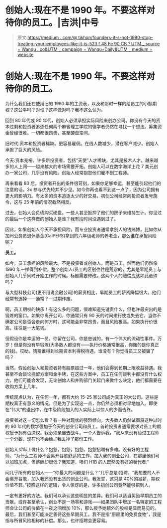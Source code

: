 # 创始人:现在不是 1990 年。不要这样对待你的员工。|吉洪|中号

> 原文:[https://medium . com/@ tikhon/founders-it-s-not-1990-stop-treating-your-employees-like-it-is-523 f 48 Fe 90 CB？UTM _ source = Wanqu . co&UTM _ campaign = Wanqu+Daily&UTM _ medium = website](https://medium.com/@tikhon/founders-it-s-not-1990-stop-treating-your-employees-like-it-is-523f48fe90cb?utm_source=wanqu.co&utm_campaign=Wanqu+Daily&utm_medium=website)

# 创始人:现在不是 1990 年。不要这样对待你的员工。

为什么我们还在使用旧的 1990 年的工资表，以及和那时一样的给员工的小额期权？这公平吗？对谁？这样做对吗？我不这么认为。

回到 80 年代或 90 年代，创始人必须承担实际风险来创办公司。你没有今天的资本过剩和投资者追逐任何两个麻省理工学院的辍学者仍然在寻找一个想法。筹集资金曾经很难。一切都很昂贵，甚至硬盘空间。

旧时代:资本和投资者稀缺。更容易雇佣。在线人数减少，潜在客户减少。创始人承担了巨大的风险。

今天:资本充裕。许多新投资者，包括“天使”人才稀缺，尤其是技术人才。越来越多的人上网——越来越大的市场需要开拓。创始人可以在数字海洋上花 7 美元创办一家公司，几乎没有风险。创始人经常抱怨他们雇不到工程师。

再来看看 80 后。投资者开出的条件很苛刻，如果你足够幸运，甚至能引起他们的注意的话。3x 参与优先轮并不少见。如今你再也看不到这一点了，因为公司拥有更大的影响力。有太多的资本追逐太少的好交易。初创公司经常向投资者发号施令，这与 25 年前的情况截然相反。

过去，创始人会负债购买硬盘。一些人甚至抵押了他们的房子来维持生计。你见过的最后一个这样做的创始人是谁？我有段时间没遇到过了。

因此，如果创始人今天不承担风险，而专业投资者通常拿别人的钱赌博，比如你从加州公务员退休基金(CalPERS)拿到的六年级老师的养老金，那么谁在承担风险呢？

**员工。**

如今，员工承担的风险最大。不是投资者或创始人，而是员工。然而他们仍然像 1990 年一样得到补偿。整个创始人/员工的区别往往是荒谬的，尤其是早期员工与创始人几乎同时开始工作的时候。标题需要修改。这两个人的赔偿应该如此悬殊吗？

与大型科技公司(更不用说金融公司)的薪资相比，早期员工的薪资降幅很大。他们经常有选择——通常？—过期作废。

啊，员工期权的快乐！有这么多的问题，很难知道先谴责什么，但也许最突出的是锻炼的窗口。如果你离开公司，你通常只有 90 天的时间来行使或失去它。当你不确定公司是否会走向何方时，这可能会非常昂贵，而且风险极高。如果执行价很高，往往是一大笔钱。

但假设你是幸运的一员。你留在公司，你是忠诚的，有一个伟大的流动性事件。万岁！但是你没有早锻炼(大多数人都没有——执行价格通常很高，你赌的是你真正的钱)。哎呦。猜猜谁得到长期资本利得税待遇，谁没有？你觉得员工又被骗了吗？

当然，假设创始人和投资者持有股票超过一年，他们会得到长期上限收益待遇。我甚至不会谈论挽留方案和金手铐，在这些方案中，员工在任何谈判中都没有什么权力，他们可能会发现，无论创始人和并购部门关起门来做什么决定，他们都需要在收购方呆上几年。

传统观点认为，在任何一年，都有大约 15-25 家公司成为真正的大公司。这些是期权真正有意义的情况，但是为了实现这一点，你仍然必须相对早地加入。即使在“伟大”的退出中，在中级阶段加入的人实际上以惊人的少而告终。

投资者对这一切怎么看？有一种对现状的强烈倾向，大多数人仍然试图将这种过时的 90 年代的数学强加于今天的创业公司和员工。首轮投资者通常要求对员工的期权授予拥有否决权。我必须亲自去战斗。一个人告诉我，“我从来没有给过工程师一个分数，现在也不会给。”我丢掉了那份工作。

创始人*实际上*做什么？抱怨，抱怨，抱怨。抱怨招聘有多难。没有好的工程师。“为什么工程师不会离开谷歌舒适的工作，加入我的创业公司，在那里他们可以加班加点，但薪酬却很低？我知道，咱们 H1B 的人既然没有好的替代者.”

问几乎所有的创始人——“你最大的问题是什么？”几乎总是:招聘。“我想要的人不会离开谷歌，加入我还没有出货的创业公司。我发誓，这只是 40%的减薪，期权价值不菲。”按照这样的逻辑，令人惊讶的是，许多初创公司竟然能够招到人。

一定有更好的方法。我们可以承认这些明显的差异。我们可以适当奖励早期员工的贡献。或许甚至承认，创业不是一场零和游戏——如果团队中增加一名特定的工程师会让公司的价值在一夜之间增加 10%，那么授予她额外的股权是显而易见的。最后，我们甚至可能决定善待这些早期员工。我不是指“厨房里的免费食物”，我是指与所冒风险相称的补偿。那么，也许招聘会更容易。